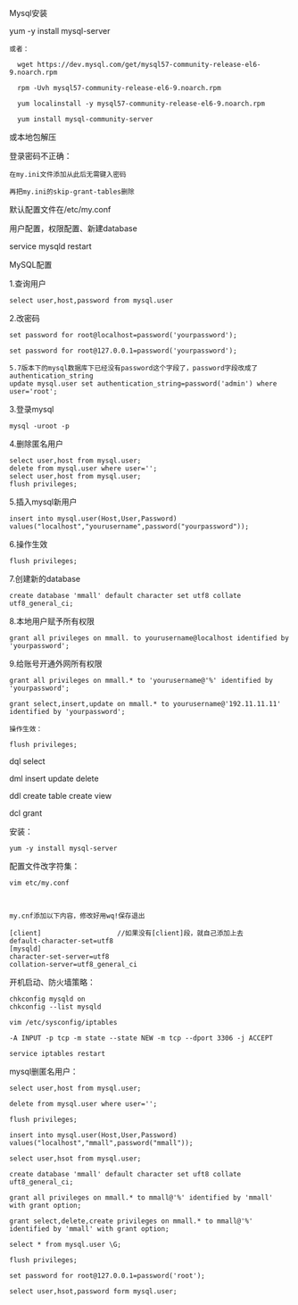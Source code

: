 Mysql安装

yum -y install mysql-server

    或者：
    
      wget https://dev.mysql.com/get/mysql57-community-release-el6-9.noarch.rpm

      rpm -Uvh mysql57-community-release-el6-9.noarch.rpm 

      yum localinstall -y mysql57-community-release-el6-9.noarch.rpm   

      yum install mysql-community-server
      
或本地包解压

登录密码不正确：

    在my.ini文件添加从此后无需键入密码

    再把my.ini的skip-grant-tables删除

默认配置文件在/etc/my.conf

用户配置，权限配置、新建database

service mysqld restart


MySQL配置

1.查询用户

    select user,host,password from mysql.user

2.改密码

    set password for root@localhost=password('yourpassword');

    set password for root@127.0.0.1=password('yourpassword');

    5.7版本下的mysql数据库下已经没有password这个字段了，password字段改成了authentication_string
    update mysql.user set authentication_string=password('admin') where user='root';

3.登录mysql

    mysql -uroot -p


4.删除匿名用户

    select user,host from mysql.user;
    delete from mysql.user where user='';
    select user,host from mysql.user;
    flush privileges;

5.插入mysql新用户

    insert into mysql.user(Host,User,Password) values("localhost","yourusername",password("yourpassword"));

6.操作生效

    flush privileges;

7.创建新的database

    create database 'mmall' default character set utf8 collate utf8_general_ci;

8.本地用户赋予所有权限

    grant all privileges on mmall. to yourusername@localhost identified by 'yourpassword';

9.给账号开通外网所有权限

    grant all privileges on mmall.* to 'yourusername@'%' identified by 'yourpassword';

    grant select,insert,update on mmall.* to yourusername@'192.11.11.11' identified by 'yourpassword';

    操作生效：
    
    flush privileges;




dql	select

dml insert update delete

ddl create table create view

dcl grant

安装：

    yum -y install mysql-server

配置文件改字符集：

    vim etc/my.conf



    my.cnf添加以下内容，修改好用wq!保存退出

    [client]                   //如果没有[client]段，就自己添加上去
    default-character-set=utf8
    [mysqld]
    character-set-server=utf8
    collation-server=utf8_general_ci

开机启动、防火墙策略：

    chkconfig mysqld on
    chkconfig --list mysqld

    vim /etc/sysconfig/iptables

    -A INPUT -p tcp -m state --state NEW -m tcp --dport 3306 -j ACCEPT

    service iptables restart


mysql删匿名用户：

    select user,host from mysql.user;

    delete from mysql.user where user='';

    flush privileges;

    insert into mysql.user(Host,User,Password) values("localhost","mmall",password("mmall"));

    select user,hsot from mysql.user;

    create database 'mmall' default character set uft8 collate uft8_general_ci;

    grant all privileges on mmall.* to mmall@'%' identified by 'mmall' with grant option;

    grant select,delete,create privileges on mmall.* to mmall@'%' identified by 'mmall' with grant option;

    select * from mysql.user \G;

    flush privileges;

    set password for root@127.0.0.1=password('root');

    select user,hsot,password form mysql.user;







